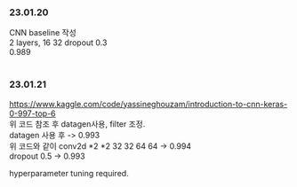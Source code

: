 ### 23.01.20
CNN baseline 작성<br>
2 layers, 16 32 dropout 0.3 <br>
0.989<br><br>
### 23.01.21
https://www.kaggle.com/code/yassineghouzam/introduction-to-cnn-keras-0-997-top-6 <br>
위 코드 참조 후 datagen사용, filter 조정.<br>
datagen 사용 후 -> 0.993<br>
위 코드와 같이 conv2d *2 *2 32 32 64 64 -> 0.994 <br>
dropout 0.5 -> 0.993<br>

hyperparameter tuning required.<br>

